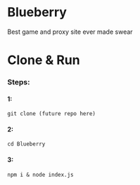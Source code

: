 # Blueberry
Best game and proxy site ever made swear

# Clone & Run

### Steps:

#### 1:
```
git clone (future repo here)
```
#### 2:
```
cd Blueberry
```

#### 3:
```
npm i & node index.js
```